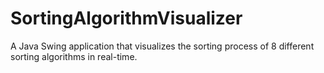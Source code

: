 # SortingAlgorithmVisualizer
A Java Swing application that visualizes the sorting process of 8 different sorting algorithms in real-time.
